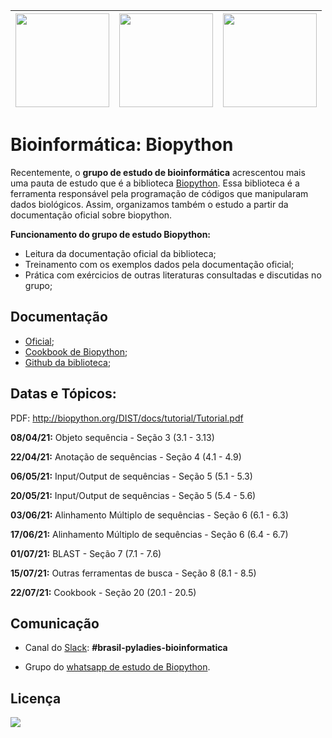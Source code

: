 | [<img src="https://github.com/pyladies-brazil/grupo-estudo-bioinformatica/blob/main/imagens/boneca_1.png" width=150>](https://github.com/pyladies-brazil/grupo-estudo-bioinformatica)| [<img src="https://github.com/pyladies-brazil/grupo-estudo-bioinformatica/blob/main/imagens/boneca_3.png" width=150>](https://github.com/pyladies-brazil/grupo-estudo-bioinformatica) | [<img src="https://github.com/pyladies-brazil/grupo-estudo-bioinformatica/blob/main/imagens/boneca_2.png" width=150>](https://github.com/pyladies-brazil/grupo-estudo-bioinformatica) |
|:------------:|:-----------:|:-----------:|

# Bioinformática: Biopython

Recentemente, o **grupo de estudo de bioinformática** acrescentou mais uma pauta de estudo que é a biblioteca [Biopython](https://biopython.org/). Essa biblioteca é a ferramenta responsável pela programação de códigos que manipularam dados biológicos. Assim, organizamos também o estudo a partir da documentação oficial sobre biopython. 

**Funcionamento do grupo de estudo Biopython:**
* Leitura da documentação oficial da biblioteca;
* Treinamento com os exemplos dados pela documentação oficial;
* Prática com exércicios de outras literaturas consultadas e discutidas no grupo;

## Documentação

- [Oficial]( http://biopython.org);
- [Cookbook de Biopython](https://biopython.org/wiki/Category%3ACookbook);
- [Github da biblioteca](https://github.com/biopython/biopython);

## Datas e Tópicos:

PDF: http://biopython.org/DIST/docs/tutorial/Tutorial.pdf

**08/04/21:** Objeto sequência - Seção 3 (3.1 - 3.13)

**22/04/21:** Anotação de sequências - Seção 4 (4.1 - 4.9)

**06/05/21:** Input/Output de sequências - Seção 5 (5.1 - 5.3)

**20/05/21:** Input/Output de sequências - Seção 5 (5.4 - 5.6)

**03/06/21:** Alinhamento Múltiplo de sequências - Seção 6 (6.1 - 6.3)

**17/06/21:** Alinhamento Múltiplo de sequências - Seção 6 (6.4 - 6.7)

**01/07/21:** BLAST - Seção 7 (7.1 - 7.6)

**15/07/21:** Outras ferramentas de busca - Seção 8 (8.1 - 8.5)

**22/07/21:** Cookbook - Seção 20 (20.1 - 20.5)

## Comunicação

- Canal do [Slack](https://slackin.pyladies.com/): **#brasil-pyladies-bioinformatica**

- Grupo do [whatsapp de estudo de Biopython](https://chat.whatsapp.com/F9iiQcC7Juh1Df5rWc3dSR).

## Licença

[<img src="https://anaconda.org/anaconda/biopython/badges/license.svg">](https://github.com/biopython/biopython/blob/master/LICENSE.rst)
